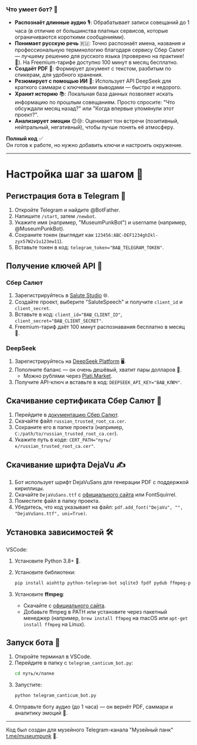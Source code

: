 ### Что умеет бот? 🤖

- **Распознаёт длинные аудио** 🎙️: Обрабатывает записи совещаний до 1 часа (в отличие от большинства платных сервисов, которые ограничиваются короткими сообщениями).
- **Понимает русскую речь** 🇷🇺: Точно распознаёт имена, названия и профессиональную терминологию благодаря сервису Сбер Салют — лучшему решению для русского языка (проверено на практике! 💪). На Freemium-тарифе доступно 100 минут в месяц бесплатно.
- **Создаёт PDF** 📄: Формирует документ с текстом, разбитым по спикерам, для удобного хранения.
- **Резюмирует с помощью ИИ** 🧠: Использует API DeepSeek для краткого саммари с ключевыми выводами — быстро и недорого.
- **Хранит историю** 📚: Локальная база данных позволяет искать информацию по прошлым совещаниям. Просто спросите: "Что обсуждали месяц назад?" или "Когда впервые упомянули этот проект?".
- **Анализирует эмоции** 😊😢: Оценивает тон встречи (позитивный, нейтральный, негативный), чтобы лучше понять её атмосферу.

**Полный код** ✅  
Он готов к работе, но нужно добавить ключи и настроить окружение.

---

# Настройка шаг за шагом 🚀

## Регистрация бота в Telegram 📱

1. Откройте Telegram и найдите @BotFather.
2. Напишите `/start`, затем `/newbot`.
3. Укажите имя (например, "MuseumPunkBot") и username (например, @MuseumPunkBot).
4. Сохраните токен (выглядит как `123456:ABC-DEF1234ghIkl-zyx57W2v1u123ew11`).
5. Вставьте токен в код: `telegram_token="ВАШ_TELEGRAM_TOKEN"`.

## Получение ключей API 🔑

### Сбер Салют
1. Зарегистрируйтесь в [Salute Studio](https://developers.sber.ru/studio/workspaces/) 🌐.
2. Создайте проект, выберите "SaluteSpeech" и получите `client_id` и `client_secret`.
3. Вставьте в код: `client_id="ВАШ_CLIENT_ID"`, `client_secret="ВАШ_CLIENT_SECRET"`.
4. Freemium-тариф даёт 100 минут распознавания бесплатно в месяц 🎉.

### DeepSeek
1. Зарегистрируйтесь на [DeepSeek Platform](https://platform.deepseek.com/) 🖥️.
2. Пополните баланс — он очень дешёвый, хватит пары долларов 💸.
   - Можно рублями через [Plati.Market](https://plati.market/search/DEEP%20SEEK%20api).
3. Получите API-ключ и вставьте в код: `DEEPSEEK_API_KEY="ВАШ_КЛЮЧ"`.

## Скачивание сертификата Сбер Салют 📜

1. Перейдите в [документацию Сбер Салют](https://www.sberbank.ru/ru/person/kibrary/materialy-po-temam/sertifikaty-tls).
2. Скачайте файл `russian_trusted_root_ca.cer`.
3. Сохраните его в папке проекта (например, `C:/path/to/russian_trusted_root_ca.cer`).
4. Укажите путь в коде: `CERT_PATH="путь/к/russian_trusted_root_ca.cer"`.

## Скачивание шрифта DejaVu ✍️

1. Бот использует шрифт DejaVuSans для генерации PDF с поддержкой кириллицы.
2. Скачайте `DejaVuSans.ttf` с [официального сайта](https://dejavu-fonts.github.io/) или FontSquirrel.
3. Поместите файл в папку проекта.
4. Убедитесь, что код указывает на файл: `pdf.add_font("DejaVu", "", "DejaVuSans.ttf", uni=True)`.

## Установка зависимостей 🛠️
VSCode:
1. Установите Python 3.8+ 🐍.
2. Установите библиотеки:  
   ```bash
   pip install aiohttp python-telegram-bot sqlite3 fpdf pydub ffmpeg-python
   ```

3. Установите **ffmpeg**:
   - Скачайте с [официального сайта](https://ffmpeg.org/).
   - Добавьте ffmpeg в PATH или установите через пакетный менеджер (например, `brew install ffmpeg` на macOS или `apt-get install ffmpeg` на Linux).

## Запуск бота 🚀

1. Откройте терминал в VSCode.
2. Перейдите в папку с `telegram_canticum_bot.py`:  
   ```bash
   cd путь/к/папке
   ```
3. Запустите:  
   ```bash
   python telegram_canticum_bot.py
   ```
4. Отправьте боту аудио (до 1 часа) — он вернёт PDF, саммари и аналитику эмоций 🎉.

---

Код был создан для музейного Telegram-канала "Музейный панк" [t.me/museumpunk](https://t.me/museumpunk) 🖤.
